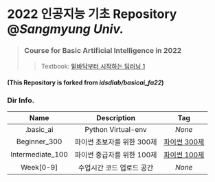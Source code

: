 # 2022 인공지능 기초 Repository @*Sangmyung Univ.*  
   > ### Course for Basic Artificial Intelligence in 2022  
   >    >Textbook: [밑바닥부터 시작하는 딥러닝 1](https://www.hanbit.co.kr/store/books/look.php?p_code=B8475831198)
#### (This Repository is forked from __*idsdlab/basicai_fa22*__)  


### Dir Info.  
|Name|Description|Tag|  
|:---:|:---:|:---:|  
|.basic_ai|Python Virtual-env|*None*|  
|Beginner_300|파이썬 초보자를 위한 300제|[파이썬 300제](https://wikidocs.net/book/922)|  
|Intermediate_100|파이썬 중급자를 위한 100제|[파이썬 100제](https://www.notion.so/Python-100-6ee1860ce29a41bc8eb6b9cfa7d7f06c)|  
|Week[0-9]|수업시간 코드 업로드 공간|*None*|
